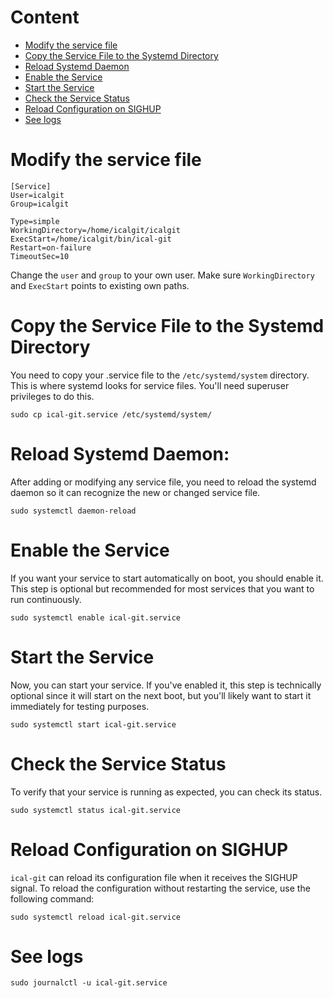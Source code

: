 # Content

- [Modify the service file](#modify-the-service-file)
- [Copy the Service File to the Systemd Directory](#copy-the-service-file-to-the-systemd-directory)
- [Reload Systemd Daemon](#reload-systemd-daemon)
- [Enable the Service](#enable-the-service)
- [Start the Service](#start-the-service)
- [Check the Service Status](#check-the-service-status)
- [Reload Configuration on SIGHUP](#reload-configuration-on-sighup)
- [See logs](#see-logs)


# Modify the service file

``` 
[Service]
User=icalgit
Group=icalgit

Type=simple
WorkingDirectory=/home/icalgit/icalgit
ExecStart=/home/icalgit/bin/ical-git
Restart=on-failure
TimeoutSec=10
```

Change the `user` and `group` to your own user.
Make sure `WorkingDirectory` and `ExecStart` points to existing own paths.

# Copy the Service File to the Systemd Directory

You need to copy your .service file to the `/etc/systemd/system`
directory. This is where systemd looks for service files. You'll need superuser
privileges to do this. 

```console
sudo cp ical-git.service /etc/systemd/system/
```

# Reload Systemd Daemon: 

After adding or modifying any service file, you need to reload the systemd daemon so it can recognize the new or changed service file.
```console
sudo systemctl daemon-reload
```

# Enable the Service

If you want your service to start automatically on boot, you should enable it.
This step is optional but recommended for most services that you want to run
continuously.

```console
sudo systemctl enable ical-git.service 
```

# Start the Service

Now, you can start your service. If you've enabled it, this step is technically
optional since it will start on the next boot, but you'll likely want to start
it immediately for testing purposes.

```console
sudo systemctl start ical-git.service 
```

# Check the Service Status 
To verify that your service is running as expected, you can check its status.

```console
sudo systemctl status ical-git.service 
```

# Reload Configuration on SIGHUP
`ical-git` can reload its configuration file when it receives the SIGHUP signal. To reload the configuration without restarting the service, use the following command:

```console
sudo systemctl reload ical-git.service
```

# See logs

```console
sudo journalctl -u ical-git.service 
```
